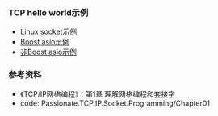 ### TCP hello world示例

- [Linux socket示例](linux)
- [Boost asio示例](boost)
- [非Boost asio示例](asio)

### 参考资料

- 《TCP/IP网络编程》：第1章 理解网络编程和套接字
- code: Passionate.TCP.IP.Socket.Programming/Chapter01

